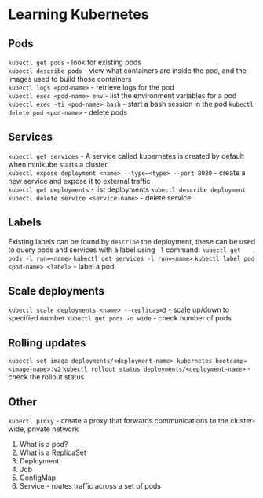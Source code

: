 # Learning Kubernetes

## Pods
`kubectl get pods` - look for existing pods \
`kubectl describe pods` - view what containers are inside the pod, and the images
used to build those containers \
`kubectl logs <pod-name>` - retrieve logs for the pod \
`kubectl exec <pod-name> env` - list the environment variables for a pod \
`kubectl exec -ti <pod-name> bash` - start a bash session in the pod
`kubectl delete pod <pod-name>` - delete pods

## Services
`kubectl get services` - A service called kubernetes is created by default when minikube starts a cluster. \
`kubectl expose deployment <name> --type=<type> --port 8080` - create a new service and expose it to external traffic \
`kubectl get deployments` - list deployments
`kubectl describe deployment` 
`kubectl delete service <service-name>` - delete service

## Labels
Existing labels can be found by `describe` the deployment, these can be used to query pods and services with a label using `-l` command:
`kubectl get pods -l run=<name>` 
`kubectl get services -l run=<name>`
`kubectl label pod <pod-name> <label>` - label a pod

## Scale deployments
`kubectl scale deployments <name> --replicas=3` - scale up/down to specified number
`kubectl get pods -o wide` - check number of pods

## Rolling updates
`kubectl set image deployments/<deployment-name> kubernetes-bootcamp=<image-name>:v2`
`kubectl rollout status deployments/<deployment-name>` - check the rollout status

## Other
`kubectl proxy` - create a proxy that forwards communications to the cluster-wide,
private network

1. What is a pod?
2. What is a ReplicaSet
3. Deployment
4. Job
5. ConfigMap
6. Service - routes traffic across a set of pods
